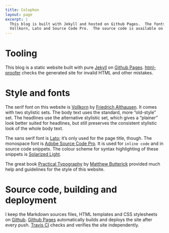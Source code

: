 ```yaml
---
title: Colophon
layout: page
excerpt: |
  This blog is built with Jekyll and hosted on Github Pages.  The fonts are
  Vollkorn, Lato and Source Code Pro.  The source code is available on Github.
---
```


# Tooling

This blog is a static website built with pure [Jekyll][] on [Github Pages][].
[html-proofer][] checks the generated site for invalid HTML and other mistakes.

[Jekyll]: http://jekyllrb.com
[html-proofer]: https://github.com/gjtorikian/html-proofer

# Style and fonts

The serif font on this website is [Vollkorn][] by [Friedrich Althausen][fa].  It
comes with two stylistic sets.  The body text uses the standard, more
“old-style” set.  The headlines use the alternative stylistic set, which gives a
“plainer” look better suited for headlines, but still preserves the consistent
stylistic look of the whole body text.

The sans serif font is [Lato][]; it’s only used for the page title, though.  The
monospace font is [Adobe Source Code Pro][].  It is used for `inline code` and
in source code snippets.  The colour scheme for syntax highlighting of these
snippets is [Solarized Light][].

The great book [Practical Typography][] by [Matthew Butterick][] provided much
help and guidelines for the style of this website.

# Source code, building and deployment

I keep the Markdown sources files, HTML templates and CSS stylesheets on
[Github][].  [Github Pages][] automatically builds and deploys the site after
every push.  [Travis CI][] checks and verifies the site independently.

[Solarized Light]: http://ethanschoonover.com/solarized
[Github]: https://github.com/lunaryorn/lunaryorn.github.io
[Matthew Butterick]: http://practicaltypography.com/end-credits.html#bio
[Practical Typography]: http://practicaltypography.com/
[Adobe Source Code Pro]: https://github.com/adobe-fonts/source-code-pro
[normalize]: http://necolas.github.io/normalize.css/
[Vollkorn]: http://vollkorn-typeface.com/
[fa]: http://friedrichalthausen.de/
[Lato]: http://www.latofonts.com/lato-free-fonts/
[Travis CI]: https://travis-ci.org/lunaryorn/lunaryorn.github.io
[Github Pages]: https://pages.github.com/
